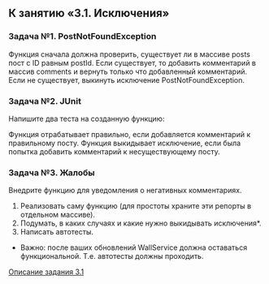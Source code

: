 ## К занятию «3.1. Исключения»

### Задача №1. PostNotFoundException

Функция сначала должна проверить, существует ли в массиве posts пост с ID равным postId. Если существует, то добавить комментарий в массив comments и вернуть только что добавленный комментарий.
Если не существует, выкинуть исключение PostNotFoundException.

### Задача №2. JUnit

Напишите два теста на созданную функцию:

Функция отрабатывает правильно, если добавляется комментарий к правильному посту.
Функция выкидывает исключение, если была попытка добавить комментарий к несуществующему посту.


### Задача №3. Жалобы

Внедрите функцию для уведомления о негативных комментариях.
1. Реализовать саму функцию (для простоты храните эти репорты в отдельном массиве).
2. Подумать, в каких случаях и какие нужно выкидывать исключения*.
3. Написать автотесты.

* Важно: после ваших обновлений WallService должна оставаться функциональной. Т.е. автотесты должны проходить.

[Описание задания 3.1](https://github.com/netology-code/kt-homeworks/tree/master/07_exceptions)